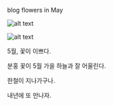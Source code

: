 blog
flowers in May

![alt text](https://s2.postimg.org/5yywwfma1/IMG_1807.jpg "flower1")

![alt text](https://s29.postimg.org/p5dfgduvr/IMG_1804.jpg "flower2")

5월, 꽃이 이쁘다.

분홍 꽃이 5월 가을 하늘과 잘 어울린다.

한철이 지나가구나.

내년에 또 만나자.